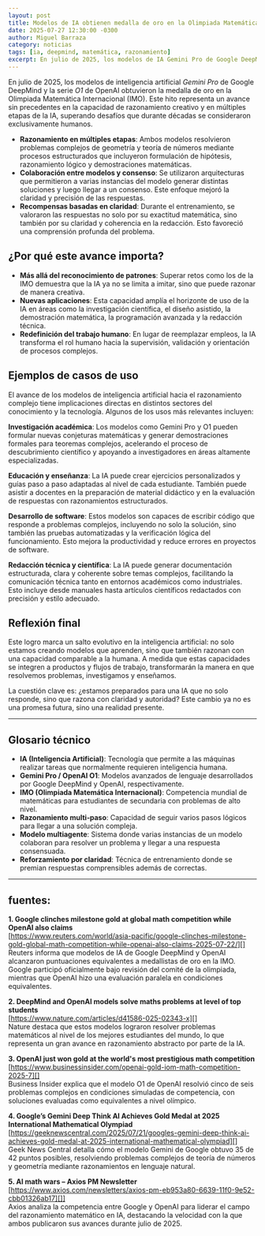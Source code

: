 ```yaml
---
layout: post
title: Modelos de IA obtienen medalla de oro en la Olimpiada Matemática Internacional
date: 2025-07-27 12:30:00 -0300
author: Miguel Barraza
category: noticias
tags: [ia, deepmind, matemática, razonamiento]
excerpt: En julio de 2025, los modelos de IA Gemini Pro de Google DeepMind y O1 de OpenAI obtuvieron la medalla de oro en la Olimpiada Matemática Internacional, destacándose por su capacidad de razonamiento creativo y resolución de problemas complejos.
---
```


En julio de 2025, los modelos de inteligencia artificial *Gemini Pro* de Google DeepMind y la serie *O1* de OpenAI obtuvieron la medalla de oro en la Olimpiada Matemática Internacional (IMO). Este hito representa un avance sin precedentes en la capacidad de razonamiento creativo y en múltiples etapas de la IA, superando desafíos que durante décadas se consideraron exclusivamente humanos.  

- **Razonamiento en múltiples etapas**: Ambos modelos resolvieron problemas complejos de geometría y teoría de números mediante procesos estructurados que incluyeron formulación de hipótesis, razonamiento lógico y demostraciones matemáticas.
- **Colaboración entre modelos y consenso**: Se utilizaron arquitecturas que permitieron a varias instancias del modelo generar distintas soluciones y luego llegar a un consenso. Este enfoque mejoró la claridad y precisión de las respuestas.
- **Recompensas basadas en claridad**: Durante el entrenamiento, se valoraron las respuestas no solo por su exactitud matemática, sino también por su claridad y coherencia en la redacción. Esto favoreció una comprensión profunda del problema.

## ¿Por qué este avance importa?

- **Más allá del reconocimiento de patrones**: Superar retos como los de la IMO demuestra que la IA ya no se limita a imitar, sino que puede razonar de manera creativa.
- **Nuevas aplicaciones**: Esta capacidad amplía el horizonte de uso de la IA en áreas como la investigación científica, el diseño asistido, la demostración matemática, la programación avanzada y la redacción técnica.
- **Redefinición del trabajo humano**: En lugar de reemplazar empleos, la IA transforma el rol humano hacia la supervisión, validación y orientación de procesos complejos.

## Ejemplos de casos de uso

El avance de los modelos de inteligencia artificial hacia el razonamiento complejo tiene implicaciones directas en distintos sectores del conocimiento y la tecnología. Algunos de los usos más relevantes incluyen:

**Investigación académica**: Los modelos como Gemini Pro y O1 pueden formular nuevas conjeturas matemáticas y generar demostraciones formales para teoremas complejos, acelerando el proceso de descubrimiento científico y apoyando a investigadores en áreas altamente especializadas.

**Educación y enseñanza**: La IA puede crear ejercicios personalizados y guías paso a paso adaptadas al nivel de cada estudiante. También puede asistir a docentes en la preparación de material didáctico y en la evaluación de respuestas con razonamientos estructurados.

**Desarrollo de software**: Estos modelos son capaces de escribir código que responde a problemas complejos, incluyendo no solo la solución, sino también las pruebas automatizadas y la verificación lógica del funcionamiento. Esto mejora la productividad y reduce errores en proyectos de software.

**Redacción técnica y científica**: La IA puede generar documentación estructurada, clara y coherente sobre temas complejos, facilitando la comunicación técnica tanto en entornos académicos como industriales. Esto incluye desde manuales hasta artículos científicos redactados con precisión y estilo adecuado.

## Reflexión final

Este logro marca un salto evolutivo en la inteligencia artificial: no solo estamos creando modelos que aprenden, sino que también razonan con una capacidad comparable a la humana. A medida que estas capacidades se integren a productos y flujos de trabajo, transformarán la manera en que resolvemos problemas, investigamos y enseñamos.

La cuestión clave es: ¿estamos preparados para una IA que no solo responde, sino que razona con claridad y autoridad? Este cambio ya no es una promesa futura, sino una realidad presente.

---

## Glosario técnico

- **IA (Inteligencia Artificial)**: Tecnología que permite a las máquinas realizar tareas que normalmente requieren inteligencia humana.
- **Gemini Pro / OpenAI O1**: Modelos avanzados de lenguaje desarrollados por Google DeepMind y OpenAI, respectivamente.
- **IMO (Olimpiada Matemática Internacional)**: Competencia mundial de matemáticas para estudiantes de secundaria con problemas de alto nivel.
- **Razonamiento multi‑paso**: Capacidad de seguir varios pasos lógicos para llegar a una solución compleja.
- **Modelo multiagente**: Sistema donde varias instancias de un modelo colaboran para resolver un problema y llegar a una respuesta consensuada.
- **Reforzamiento por claridad**: Técnica de entrenamiento donde se premian respuestas comprensibles además de correctas.

---

## fuentes:

**1. Google clinches milestone gold at global math competition while OpenAI also claims**  
[https://www.reuters.com/world/asia-pacific/google-clinches-milestone-gold-global-math-competition-while-openai-also-claims-2025-07-22/][]  
Reuters informa que modelos de IA de Google DeepMind y OpenAI alcanzaron puntuaciones equivalentes a medallistas de oro en la IMO. Google participó oficialmente bajo revisión del comité de la olimpiada, mientras que OpenAI hizo una evaluación paralela en condiciones equivalentes.

**2. DeepMind and OpenAI models solve maths problems at level of top students**  
[https://www.nature.com/articles/d41586-025-02343-x][]  
Nature destaca que estos modelos lograron resolver problemas matemáticos al nivel de los mejores estudiantes del mundo, lo que representa un gran avance en razonamiento abstracto por parte de la IA.

**3. OpenAI just won gold at the world's most prestigious math competition**  
[https://www.businessinsider.com/openai-gold-iom-math-competition-2025-7][]  
Business Insider explica que el modelo O1 de OpenAI resolvió cinco de seis problemas complejos en condiciones simuladas de competencia, con soluciones evaluadas como equivalentes a nivel olímpico.

**4. Google’s Gemini Deep Think AI Achieves Gold Medal at 2025 International Mathematical Olympiad**  
[https://geeknewscentral.com/2025/07/21/googles-gemini-deep-think-ai-achieves-gold-medal-at-2025-international-mathematical-olympiad][]  
Geek News Central detalla cómo el modelo Gemini de Google obtuvo 35 de 42 puntos posibles, resolviendo problemas complejos de teoría de números y geometría mediante razonamientos en lenguaje natural.

**5. AI math wars – Axios PM Newsletter**  
[https://www.axios.com/newsletters/axios-pm-eb953a80-6639-11f0-9e52-cbb01326ab17][]]  
Axios analiza la competencia entre Google y OpenAI para liderar el campo del razonamiento matemático en IA, destacando la velocidad con la que ambos publicaron sus avances durante julio de 2025.
